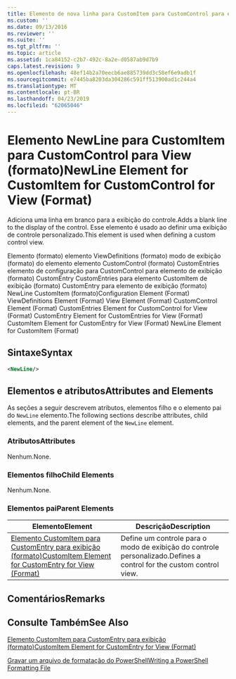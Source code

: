 ```yaml
---
title: Elemento de nova linha para CustomItem para CustomControl para exibição (formato) | Microsoft Docs
ms.custom: ''
ms.date: 09/13/2016
ms.reviewer: ''
ms.suite: ''
ms.tgt_pltfrm: ''
ms.topic: article
ms.assetid: 1ca84152-c2b7-492c-8a2e-d0587ab9d7b9
caps.latest.revision: 9
ms.openlocfilehash: 48ef14b2a70eecb6ae885739dd3c58ef6e9adb1f
ms.sourcegitcommit: e7445ba8203da304286c591ff513900ad1c244a4
ms.translationtype: MT
ms.contentlocale: pt-BR
ms.lasthandoff: 04/23/2019
ms.locfileid: "62065046"
---
```

# <a name="newline-element-for-customitem-for-customcontrol-for-view-format"></a><span data-ttu-id="c8f8a-102">Elemento NewLine para CustomItem para CustomControl para View (formato)</span><span class="sxs-lookup"><span data-stu-id="c8f8a-102">NewLine Element for CustomItem for CustomControl for View (Format)</span></span>

<span data-ttu-id="c8f8a-103">Adiciona uma linha em branco para a exibição do controle.</span><span class="sxs-lookup"><span data-stu-id="c8f8a-103">Adds a blank line to the display of the control.</span></span> <span data-ttu-id="c8f8a-104">Esse elemento é usado ao definir uma exibição de controle personalizado.</span><span class="sxs-lookup"><span data-stu-id="c8f8a-104">This element is used when defining a custom control view.</span></span>

<span data-ttu-id="c8f8a-105">Elemento (formato) elemento ViewDefinitions (formato) modo de exibição (formato) do elemento elemento CustomControl (formato) CustomEntries elemento de configuração para CustomControl para elemento de exibição (formato) CustomEntry CustomEntries para elemento CustomItem de exibição (formato) CustomEntry para elemento de exibição (formato) NewLine CustomItem (formato)</span><span class="sxs-lookup"><span data-stu-id="c8f8a-105">Configuration Element (Format) ViewDefinitions Element (Format) View Element (Format) CustomControl Element (Format) CustomEntries Element for CustomControl for View (Format) CustomEntry Element for CustomEntries for View (Format) CustomItem Element for CustomEntry for View (Format) NewLine Element for CustomItem (Format)</span></span>

## <a name="syntax"></a><span data-ttu-id="c8f8a-106">Sintaxe</span><span class="sxs-lookup"><span data-stu-id="c8f8a-106">Syntax</span></span>

```xml
<NewLine/>
```

## <a name="attributes-and-elements"></a><span data-ttu-id="c8f8a-107">Elementos e atributos</span><span class="sxs-lookup"><span data-stu-id="c8f8a-107">Attributes and Elements</span></span>

<span data-ttu-id="c8f8a-108">As seções a seguir descrevem atributos, elementos filho e o elemento pai do `NewLine` elemento.</span><span class="sxs-lookup"><span data-stu-id="c8f8a-108">The following sections describe attributes, child elements, and the parent element of the `NewLine` element.</span></span>

### <a name="attributes"></a><span data-ttu-id="c8f8a-109">Atributos</span><span class="sxs-lookup"><span data-stu-id="c8f8a-109">Attributes</span></span>

<span data-ttu-id="c8f8a-110">Nenhum.</span><span class="sxs-lookup"><span data-stu-id="c8f8a-110">None.</span></span>

### <a name="child-elements"></a><span data-ttu-id="c8f8a-111">Elementos filho</span><span class="sxs-lookup"><span data-stu-id="c8f8a-111">Child Elements</span></span>

<span data-ttu-id="c8f8a-112">Nenhum.</span><span class="sxs-lookup"><span data-stu-id="c8f8a-112">None.</span></span>

### <a name="parent-elements"></a><span data-ttu-id="c8f8a-113">Elementos pai</span><span class="sxs-lookup"><span data-stu-id="c8f8a-113">Parent Elements</span></span>

|<span data-ttu-id="c8f8a-114">Elemento</span><span class="sxs-lookup"><span data-stu-id="c8f8a-114">Element</span></span>|<span data-ttu-id="c8f8a-115">Descrição</span><span class="sxs-lookup"><span data-stu-id="c8f8a-115">Description</span></span>|
|-------------|-----------------|
|[<span data-ttu-id="c8f8a-116">Elemento CustomItem para CustomEntry para exibição (formato)</span><span class="sxs-lookup"><span data-stu-id="c8f8a-116">CustomItem Element for CustomEntry for View (Format)</span></span>](./customitem-element-for-customentry-for-customcontrol-for-view-format.md)|<span data-ttu-id="c8f8a-117">Define um controle para o modo de exibição do controle personalizado.</span><span class="sxs-lookup"><span data-stu-id="c8f8a-117">Defines a control for the custom control view.</span></span>|

## <a name="remarks"></a><span data-ttu-id="c8f8a-118">Comentários</span><span class="sxs-lookup"><span data-stu-id="c8f8a-118">Remarks</span></span>

## <a name="see-also"></a><span data-ttu-id="c8f8a-119">Consulte Também</span><span class="sxs-lookup"><span data-stu-id="c8f8a-119">See Also</span></span>

[<span data-ttu-id="c8f8a-120">Elemento CustomItem para CustomEntry para exibição (formato)</span><span class="sxs-lookup"><span data-stu-id="c8f8a-120">CustomItem Element for CustomEntry for View (Format)</span></span>](./customitem-element-for-customentry-for-customcontrol-for-view-format.md)

[<span data-ttu-id="c8f8a-121">Gravar um arquivo de formatação do PowerShell</span><span class="sxs-lookup"><span data-stu-id="c8f8a-121">Writing a PowerShell Formatting File</span></span>](./writing-a-powershell-formatting-file.md)
